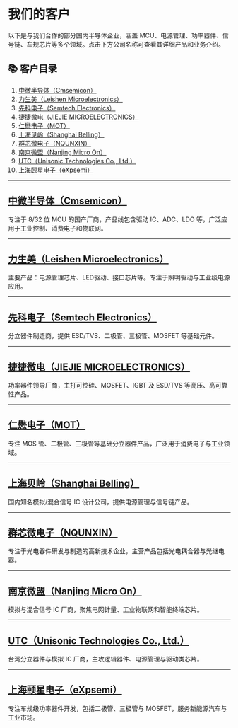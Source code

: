 # 我们的客户

以下是与我们合作的部分国内半导体企业，涵盖 MCU、电源管理、功率器件、信号链、车规芯片等多个领域。点击下方公司名称可查看其详细产品和业务介绍。

## 📚 客户目录

1. [中微半导体（Cmsemicon）](#中微半导体cmsemicon)
2. [力生美（Leishen Microelectronics）](#力生美leishen-microelectronics)
3. [先科电子（Semtech Electronics）](#先科电子semtech-electronics)
4. [捷捷微电（JIEJIE MICROELECTRONICS）](#捷捷微电jiejie-microelectronics)
5. [仁懋电子（MOT）](#仁懋电子mot)
6. [上海见岭（Shanghai Belling）](#上海见岭shanghai-belling)
7. [群芯微电子（NQUNXIN）](#群芯微电子nqunxin)
8. [南京微盟（Nanjing Micro On）](#南京微盟nanjing-micro-on)
9. [UTC（Unisonic Technologies Co., Ltd.）](#utcunisonic-technologies-co-ltd)
10. [上海颐星电子（eXpsemi）](#上海颐星电子expsemi)

---

## [中微半导体（Cmsemicon）](/中微半导体/)

专注于 8/32 位 MCU 的国产厂商，产品线包含驱动 IC、ADC、LDO 等，广泛应用于工业控制、消费电子和物联网。

---

## [力生美（Leishen Microelectronics）](/力生美/)

主要产品：电源管理芯片、LED驱动、接口芯片等。专注于照明驱动与工业级电源应用。

---

## [先科电子（Semtech Electronics）](/先科电子/)

分立器件制造商，提供 ESD/TVS、二极管、三极管、MOSFET 等基础元件。

---

## [捷捷微电（JIEJIE MICROELECTRONICS）](/捷捷微电/)

功率器件领导厂商，主打可控硅、MOSFET、IGBT 及 ESD/TVS 等高压、高可靠性产品。

---

## [仁懋电子（MOT）](/仁懋电子/)

专注 MOS 管、二极管、三极管等基础分立器件产品，广泛用于消费电子与工业领域。

---

## [上海贝岭（Shanghai Belling）](/上海贝岭/)

国内知名模拟/混合信号 IC 设计公司，提供电源管理与信号链产品。

---

## [群芯微电子（NQUNXIN）](/群芯微电子/)

专注于光电器件研发与制造的高新技术企业，主营产品包括光电耦合器与光继电器。

---

## [南京微盟（Nanjing Micro On）](/南京微盟/)

模拟与混合信号 IC 厂商，聚焦电网计量、工业物联网和智能终端芯片。

---

## [UTC（Unisonic Technologies Co., Ltd.）](/UTC/)

台湾分立器件与模拟 IC 厂商，主攻逻辑器件、电源管理与驱动类芯片。

---

## [上海颐星电子（eXpsemi）](/上海颐星电子/)

专注车规级功率器件开发，包括二极管、三极管与 MOSFET，服务新能源汽车与工业市场。
